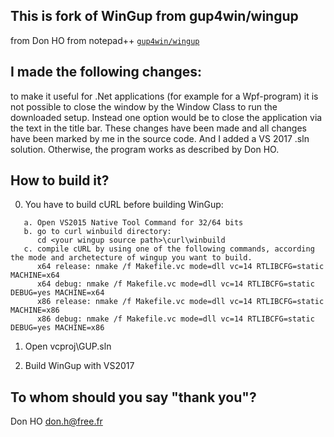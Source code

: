 This is fork of WinGup from gup4win/wingup
-----------------

from Don HO from notepad++ [`gup4win/wingup`](https://github.com/gup4win/wingup)


I made the following changes:
-----------------

to make it useful for .Net applications (for example for a Wpf-program) it is not possible to close the window by the 
Window Class to run the downloaded setup. Instead one option would be to close the application via the text in the 
title bar.
These changes have been made and all changes have been marked by me in the source code.
And I added a VS 2017 .sln solution.
Otherwise, the program works as described by Don HO. 



How to build it?
----------------

 0. You have to build cURL before building WinGup:
 ```
    a. Open VS2015 Native Tool Command for 32/64 bits
    b. go to curl winbuild directory:
       cd <your wingup source path>\curl\winbuild
	c. compile cURL by using one of the following commands, according the mode and archetecture of wingup you want to build.
       x64 release: nmake /f Makefile.vc mode=dll vc=14 RTLIBCFG=static MACHINE=x64
       x64 debug: nmake /f Makefile.vc mode=dll vc=14 RTLIBCFG=static DEBUG=yes MACHINE=x64
       x86 release: nmake /f Makefile.vc mode=dll vc=14 RTLIBCFG=static MACHINE=x86
       x86 debug: nmake /f Makefile.vc mode=dll vc=14 RTLIBCFG=static DEBUG=yes MACHINE=x86
```
 1. Open vcproj\GUP.sln
 
 2. Build WinGup with VS2017



To whom should you say "thank you"?
-----------------------------------

Don HO
<don.h@free.fr>
